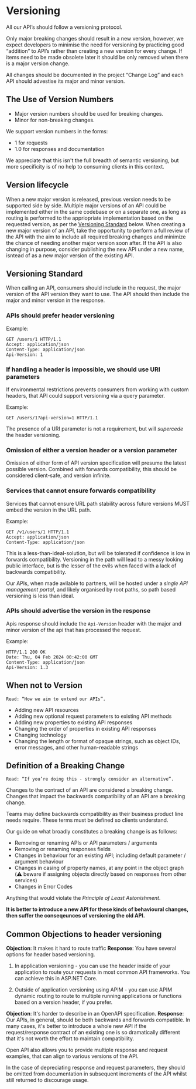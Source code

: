 # Versioning

All our API’s should follow a versioning protocol.

Only major breaking changes should result in a new version, however, we expect developers to minimise the need for versioning by practicing good “addition” to API’s rather than creating a new version for every change. If items need to be made obsolete later it should be only removed when there is a major version change.

All changes should be documented in the project “Change Log” and each API should advestise its major and minor version.

## The Use of Version Numbers

- Major version numbers should be used for breaking changes.
- Minor for non-breaking changes.

We support version numbers in the forms:

- 1 for requests
- 1.0 for responses and documentation

We appreciate that this isn't the full breadth of semantic versioning, but more specificity is of no help to consuming clients in this context.

## Version lifecycle

When a new major version is released, previous version needs to be supported side by side.
Multiple major versions of an API could be implemented either in the same codebase or on a separate one, as long as routing is performed to the appriopriate implementation based on the requested version, as per the [Versioning Standard](#versioning-standard) below.
When creating a new major version of an API, take the opportunity to perform a full review of the API with the aim to include all  required breaking changes and minimize the chance of needing another major version soon after. If the API is also changing in purpose, consider publishing the new API under a new name, isntead of as a new major version of the existing API.

## Versioning Standard

When calling an API, consumers should include in the request, the major version of the API version they want to use.
The API should then include the major and minor version in the response.

### APIs should prefer header versioning

Example:

    GET /users/1 HTTP/1.1
    Accept: application/json
    Content-Type: application/json
    Api-Version: 1

### If handling a header is impossible, we should use URI parameters

If environmental restrictions prevents consumers from working with custom headers, that API could support versioning via a query parameter.

Example:

    GET /users/1?api-version=1 HTTP/1.1

The presence of a URI parameter is not a requirement, but will *supercede* the header versioning.

### Omission of either a version header or a version parameter

Omission of either form of API version specification will presume the latest possible version. Combined with forwards compatibility, this should be considered client-safe, and version infinite.

### Services that cannot ensure forwards compatibility

Services that cannot ensure URL path stability across future versions MUST embed the version in the URL path.

Example:

    GET /v1/users/1 HTTP/1.1
    Accept: application/json
    Content-Type: application/json

This is a less-than-ideal-solution, but will be tolerated if confidence is low in forwards compatibility. Versioning in the path will lead to a messy looking public interface, but is the lesser of the evils when faced with a lack of backwards compatibility.

Our APIs, when made avilable to partners, will be hosted under a *single API management portal*, and likely organised by root paths, so path based versioning is less than ideal.

### APIs should advertise the version in the response

Apis response should include the `Api-Version` header with the major and minor version of the api that has processed the request.

Example:

    HTTP/1.1 200 OK
    Date: Thu, 04 Feb 2024 00:42:00 GMT
    Content-Type: application/json
    Api-Version: 1.3

## When not to Version

    Read: “How we aim to extend our APIs”.

- Adding new API resources
- Adding new optional request parameters to existing API methods
- Adding new properties to existing API responses
- Changing the order of properties in existing API responses
- Changing technology
- Changing the length or format of opaque strings, such as object IDs, error messages, and other human-readable strings

## Definition of a Breaking Change

    Read: “If you’re doing this - strongly consider an alternative”.

Changes to the contract of an API are considered a breaking change. Changes that impact the backwards compatibility of an API are a breaking change.

Teams may define backwards compatibility as their business product line needs require. These terms must be defined so clients understand.

Our guide on what broadly constitutes a breaking change is as follows:

- Removing or renaming APIs or API parameters / arguments
- Removing or renaming responses fields
- Changes in behaviour for an existing API; including default parameter / argument behaviour
- Changes in casing of property names, at any point in the object graph (:warning: beware if assigning objects directly based on responses from other services)
- Changes in Error Codes

Anything that would violate the *Principle of Least Astonishment*.

**It is better to introduce a new API for these kinds of behavioural changes, then suffer the conseqeunces of versioning the old API.**

## Common Objections to header versioning

**Objection**: It makes it hard to route traffic
**Response**: You have several options for header based versioning.

1. In application versioning - you can use the header inside of your application to route your requests in most common API frameworks. You can achieve this in ASP.NET Core.

2. Outside of application versioning using APIM - you can use APIM dynamic routing to route to multiple running applications or functions based on a version header, if you prefer.

**Objection**: It's harder to describe in an OpenAPI specification.
**Response**: Our APIs, in general, should be both backwards and forwards compatible. In many cases, it's better to introduce a whole new API if the request/response contract of an existing one is so dramatically different that it's not worth the effort to maintain compatibility.

Open API also allows you to provide multiple response and request examples, that can align to various versions of the API.

In the case of depreciating response and request parameters, they should be omitted from documentation in subsequent increments of the API whilst still returned to discourage usage.
